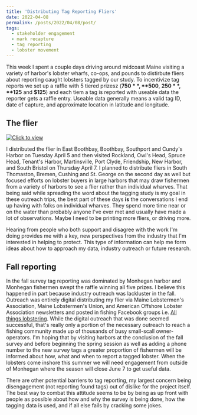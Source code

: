 ```yaml
---
title: 'Distributing Tag Reporting Fliers'
date: 2022-04-08
permalink: /posts/2022/04/08/post/
tags:
  - stakeholder engagement
  - mark recapture
  - tag reporting
  - lobster movement
---
```


This week I spent a couple days driving around midcoast Maine visiting a variety of harbor's lobster wharfs, co-ops, and pounds to distirbute fliers about reporting caught lobsters tagged by our study. To incentivize tag reports we set up a raffle with 5 tiered prizesz (**$750**, **$500**, **$250**, **$125** and **$125**) and each tiem a tag is reported with useable data the reporter gets a raffle entry. Useable data generally means a valid tag ID, date of capture, and approximate location in latitude and longitude. 

The flier
------
[![Click to view](https://everett-rzeszow.github.io/images/Have.you.caught.a.tagged.lobster.png)](https://everett-rzeszow.github.io/images/Have.you.caught.a.tagged.lobster.png)

I distributed the flier in East Boothbay, Boothbay, Southport and Cundy's Harbor on Tuesday April 5 and then visited Rockland, Owl's Head, Spruce Head, Tenant's Harbor, Martinsville, Port Clyde, Friendship, New Harbor, and South Bristol on Thursday April 7. I planned to distribute fliers in South Thomaston, Bremen, Cushing and St. George on the second day as well but focused efforts on lobster buyers in large harbors that may draw fishermen from a variety of harbors to see a flier rather than individual wharves. That being said while spreading the word about the tagging study is my goal in these outreach trips, the best part of these days **is** the conversations I end up having with folks on individual wharves. They spend more time near or on the water than probably anyone I've ever met and usually have made a lot of observations. Maybe I need to be printing more fliers, or driving more.

Hearing from people who both support and disagree with the work I'm doing provides me with a key, new perspectives from the industry that I'm interested in helping to protect. This type of information can help me form ideas about how to approach my data, industry outreach or future research. 

Fall reporting
------
In the fall survey tag reporting was dominated by Monhegan harbor and Monhegan fishermen swept the raffle winning all five prizes. I believe this happened in part because industry outreach was lackluster in the fall. Outreach was entirely digital distributing my flier via Maine Lobstermen's Association, Maine Lobstermen's Union, and American Offshore Lobster Association newsletters and posted in fishing Facebook groups i.e. [All things lobstering](https://www.facebook.com/groups/1589283464618222/about/). While the digital outreach that was done seemed successful, that's really only a portion of the necessary outreach to reach a fishing community made up of thousands of busy small-scall owner-operators. I'm hoping that by visiting harbors at the conclusion of the fall survey and before beginning the spring session as well as adding a phone number to the new survey tags a greater proportion of fishermen will be informed about how, what and when to report a tagged lobster. When the lobsters come inshore this summer we will need engagement from outside of Monhegan where the season will close June 7 to get useful data. 

There are other potential barriers to tag reporting, my largest concern being disengagement (not reporting found tags) out of dislike for the project itself. The best way to combat this attitude seems to be by being as up front with people as possible about how and why the survey is being done, how the tagging data is used, and if all else fails by cracking some jokes. 
